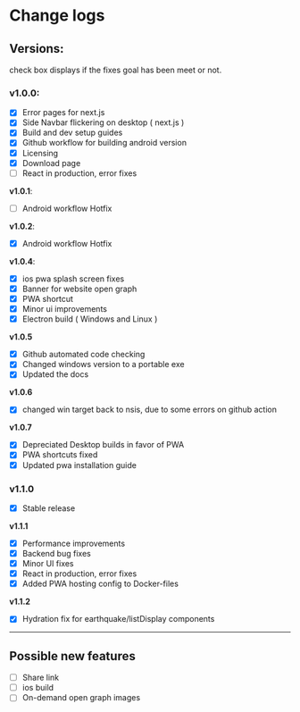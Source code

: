 # Change logs

## Versions:

check box displays if the fixes goal has been meet or not.

### **v1.0.0**:

- [x] Error pages for next.js
- [x] Side Navbar flickering on desktop ( next.js )
- [x] Build and dev setup guides
- [x] Github workflow for building android version
- [x] Licensing
- [x] Download page
- [ ] React in production, error fixes

**v1.0.1**:

- [ ] Android workflow Hotfix

**v1.0.2**:

- [x] Android workflow Hotfix

**v1.0.4**:

- [x] ios pwa splash screen fixes
- [x] Banner for website open graph
- [x] PWA shortcut
- [x] Minor ui improvements
- [x] Electron build ( Windows and Linux )

**v1.0.5**

- [x] Github automated code checking
- [x] Changed windows version to a portable exe
- [x] Updated the docs

**v1.0.6**

- [x] changed win target back to nsis, due to some errors on github action

**v1.0.7**

- [x] Depreciated Desktop builds in favor of PWA
- [x] PWA shortcuts fixed
- [x] Updated pwa installation guide

### **v1.1.0**

- [x] Stable release

**v1.1.1**

- [x] Performance improvements
- [x] Backend bug fixes
- [x] Minor UI fixes
- [x] React in production, error fixes
- [x] Added PWA hosting config to Docker-files

**v1.1.2**

- [x] Hydration fix for earthquake/listDisplay components

---

## Possible new features

- [ ] Share link
- [ ] ios build
- [ ] On-demand open graph images
